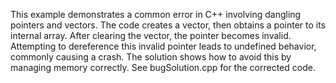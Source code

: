 This example demonstrates a common error in C++ involving dangling pointers and vectors.  The code creates a vector, then obtains a pointer to its internal array.  After clearing the vector, the pointer becomes invalid. Attempting to dereference this invalid pointer leads to undefined behavior, commonly causing a crash. The solution shows how to avoid this by managing memory correctly.  See bugSolution.cpp for the corrected code.